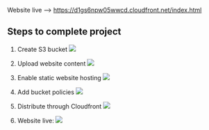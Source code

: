 Website live --> https://d1gs6npw05wwcd.cloudfront.net/index.html

## Steps to complete project

1. Create S3 bucket
  ![](https://i.imgur.com/F9hh8k0.png)

1. Upload website content
  ![](https://i.imgur.com/5wqH0t4.png)

1. Enable static website hosting
  ![](https://i.imgur.com/kZuevA2.png)

1. Add bucket policies
  ![](https://i.imgur.com/xkJKptR.png)

1. Distribute through Cloudfront
  ![](https://i.imgur.com/3LNUcoj.png)

1. Website live:
  ![](https://i.imgur.com/ccVN1jQ.jpg)
